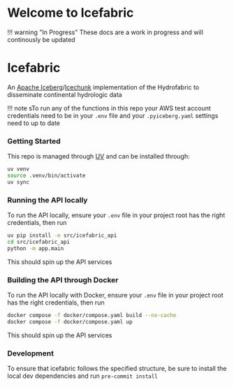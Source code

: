 # Welcome to Icefabric

!!! warning "In Progress"
    These docs are a work in progress and will continously be updated

# Icefabric

An [Apache Iceberg](https://py.iceberg.apache.org/)/[Icechunk](https://icechunk.io/en/latest/) implementation of the Hydrofabric to disseminate continental hydrologic data

!!! note
    sTo run any of the functions in this repo your AWS test account credentials need to be in your `.env` file and your `.pyiceberg.yaml` settings need to up to date

### Getting Started
This repo is managed through [UV](https://docs.astral.sh/uv/getting-started/installation/) and can be installed through:
```sh
uv venv
source .venv/bin/activate
uv sync
```

### Running the API locally
To run the API locally, ensure your `.env` file in your project root has the right credentials, then run
```sh
uv pip install -e src/icefabric_api
cd src/icefabric_api
python -m app.main
```
This should spin up the API services

### Building the API through Docker
To run the API locally with Docker, ensure your `.env` file in your project root has the right credentials, then run
```sh
docker compose -f docker/compose.yaml build --no-cache
docker compose -f docker/compose.yaml up
```
This should spin up the API services


### Development
To ensure that icefabric follows the specified structure, be sure to install the local dev dependencies and run `pre-commit install`
